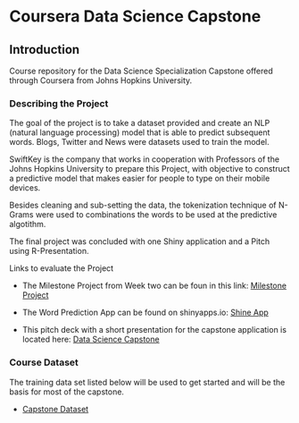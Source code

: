# Coursera Data Science Capstone

## Introduction

Course repository for the Data Science Specialization Capstone offered
through Coursera from Johns Hopkins University.

### Describing the Project
The goal of the project is to take a dataset provided and create an NLP (natural language processing) model that is able to predict subsequent words. Blogs, Twitter and News were datasets used to train the model. 

SwiftKey is the company that works in cooperation with Professors of the Johns Hopkins University to prepare this Project, with objective to construct a predictive model that makes easier for people to type on their mobile devices.
 
Besides cleaning and sub-setting the data, the tokenization technique of N-Grams were used to combinations the words to be used at the predictive algotithm. 

The final project was concluded with one Shiny application and a Pitch using R-Presentation.

Links to evaluate the Project

* The Milestone Project from Week two can be foun in this link:  [Milestone Project]()

* The Word Prediction App can be found on shinyapps.io:
[Shine App]()

* This pitch deck with a short presentation for the capstone application is located here: 
[Data Science Capstone]()

### Course Dataset

The training data set listed below will be used to get started and will be the
basis for most of the capstone.

* [Capstone Dataset](https://d396qusza40orc.cloudfront.net/dsscapstone/dataset/Coursera-SwiftKey.zip)
